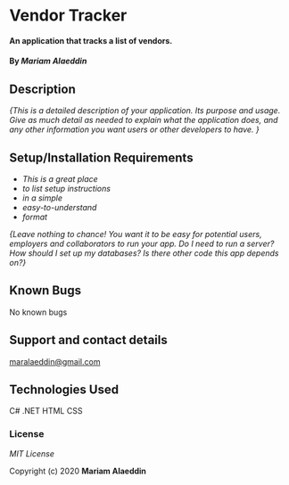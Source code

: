 # Vendor Tracker

#### An application that tracks a list of vendors.

#### By _**Mariam Alaeddin**_

## Description

_{This is a detailed description of your application. Its purpose and usage.  Give as much detail as needed to explain what the application does, and any other information you want users or other developers to have. }_

## Setup/Installation Requirements

* _This is a great place_
* _to list setup instructions_
* _in a simple_
* _easy-to-understand_
* _format_

_{Leave nothing to chance! You want it to be easy for potential users, employers and collaborators to run your app. Do I need to run a server? How should I set up my databases? Is there other code this app depends on?}_

## Known Bugs

No known bugs

## Support and contact details

maralaeddin@gmail.com

## Technologies Used

C#
.NET
HTML 
CSS

### License

*MIT License*

Copyright (c) 2020 **Mariam Alaeddin**